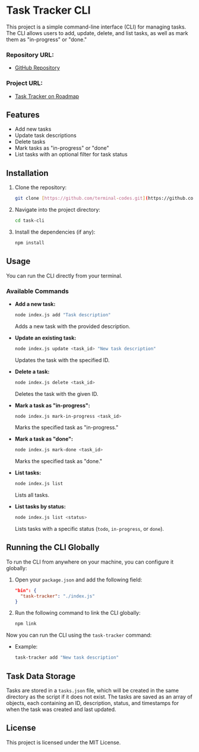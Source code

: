 # Task Tracker CLI

This project is a simple command-line interface (CLI) for managing tasks. The CLI allows users to add, update, delete, and list tasks, as well as mark them as "in-progress" or "done."

### Repository URL:

- [GitHub Repository](https://github.com/terminal-codes)

### Project URL:

- [Task Tracker on Roadmap](https://roadmap.sh/projects/task-tracker)

## Features

- Add new tasks
- Update task descriptions
- Delete tasks
- Mark tasks as "in-progress" or "done"
- List tasks with an optional filter for task status

## Installation

1. Clone the repository:
   ```bash
   git clone [https://github.com/terminal-codes.git](https://github.com/HudsonAdjetey/terminal-codes)
   ```
2. Navigate into the project directory:
   ```bash
   cd task-cli
   ```
3. Install the dependencies (if any):
   ```bash
   npm install
   ```

## Usage

You can run the CLI directly from your terminal.

### Available Commands

- **Add a new task:**

  ```bash
  node index.js add "Task description"
  ```

  Adds a new task with the provided description.

- **Update an existing task:**

  ```bash
  node index.js update <task_id> "New task description"
  ```

  Updates the task with the specified ID.

- **Delete a task:**

  ```bash
  node index.js delete <task_id>
  ```

  Deletes the task with the given ID.

- **Mark a task as "in-progress":**

  ```bash
  node index.js mark-in-progress <task_id>
  ```

  Marks the specified task as "in-progress."

- **Mark a task as "done":**

  ```bash
  node index.js mark-done <task_id>
  ```

  Marks the specified task as "done."

- **List tasks:**

  ```bash
  node index.js list
  ```

  Lists all tasks.

- **List tasks by status:**
  ```bash
  node index.js list <status>
  ```
  Lists tasks with a specific status (`todo`, `in-progress`, or `done`).

## Running the CLI Globally

To run the CLI from anywhere on your machine, you can configure it globally:

1. Open your `package.json` and add the following field:

   ```json
   "bin": {
     "task-tracker": "./index.js"
   }
   ```

2. Run the following command to link the CLI globally:
   ```bash
   npm link
   ```

Now you can run the CLI using the `task-tracker` command:

- Example:
  ```bash
  task-tracker add "New task description"
  ```

## Task Data Storage

Tasks are stored in a `tasks.json` file, which will be created in the same directory as the script if it does not exist. The tasks are saved as an array of objects, each containing an ID, description, status, and timestamps for when the task was created and last updated.

## License

This project is licensed under the MIT License.
